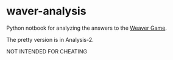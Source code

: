 # waver-analysis

Python notbook for analyzing the answers to the [Weaver Game](https://wordwormdormdork.com/).

The pretty version is in Analysis-2.

NOT INTENDED FOR CHEATING
